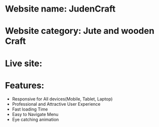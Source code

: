 # Website name: JudenCraft
# Website category: Jute and wooden Craft
# Live site: 
# Features:
* Responsive for All devices(Mobile, Tablet, Laptop)
* Professional and Attractive User Experience
* Fast loading Time
* Easy to Navigate Menu
* Eye catching animation

